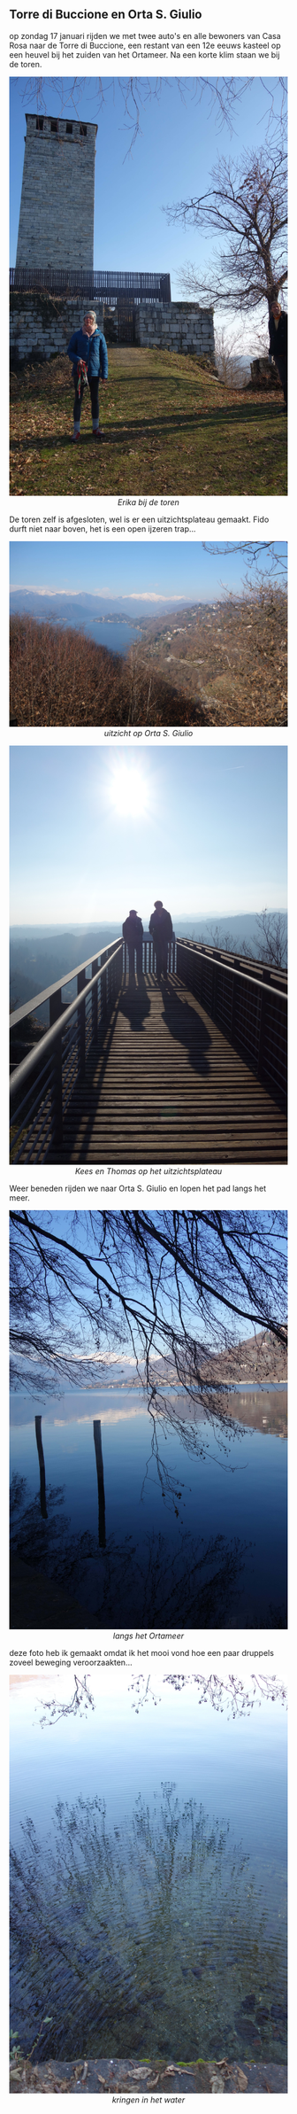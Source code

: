 ## Torre di Buccione en Orta S. Giulio
op zondag 17 januari rijden we met twee auto's en alle bewoners van Casa Rosa naar de Torre di Buccione, een restant van een 12e eeuws kasteel op een heuvel bij het zuiden van het Ortameer. Na een korte klim staan we bij de toren.  
<p align="center"><img id="fotohoog" src="Wandelingen/foto117.jpg" /><br>
<em> Erika bij de toren </em></p>
De toren zelf is afgesloten, wel is er een uitzichtsplateau gemaakt. Fido durft niet naar boven, het is een open ijzeren trap...
<p align="center"><img id="fotobreed" src="Wandelingen/foto118.jpg" /><br>
<em> uitzicht op Orta S. Giulio </em></p>
<p align="center"><img id="fotohoog" src="Wandelingen/foto119.jpg" /><br>
<em> Kees en Thomas op het uitzichtsplateau </em></p>
Weer beneden rijden we naar Orta S. Giulio en lopen het pad langs het meer. 
<p align="center"><img id="fotohoog" src="Wandelingen/foto120.jpg" /><br>
<em> langs het Ortameer </em></p>
deze foto heb ik gemaakt omdat ik het mooi vond hoe een paar druppels zoveel beweging veroorzaakten...
<p align="center"><img id="fotohoog" src="Wandelingen/foto121.jpg" /><br>
<em> kringen in het water </em></p>
